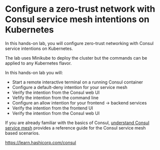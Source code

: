 # Configure a zero-trust network with Consul service mesh intentions on Kubernetes

In this hands-on lab, you will configure zero-trust networking with Consul service intentions on Kubernetes.

The lab uses Minikube to deploy the cluster but the commands can be applied to any Kubernetes flavor.

In this hands-on lab you will:

- Start a remote interactive terminal on a running Consul container
- Configure a default-deny intention for your service mesh
- Verify the intention from the Consul web UI
- Vefify the intention from the command line
- Configure an allow intention for your frontend -> backend services
- Verify the intention from the frontend UI
- Verify the intention from the Consul web UI

If you are already familiar with the basics of Consul, [understand Consul service mesh](https://learn.hashicorp.com/consul/gs-consul-service-mesh/understand-consul-service-mesh) provides a reference guide for the Consul service mesh based scenarios.




https://learn.hashicorp.com/consul
